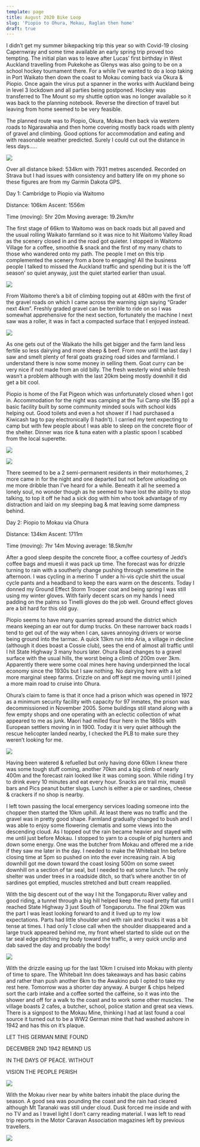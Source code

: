 ```yaml
---
template: page
title: August 2020 Bike Loop
slug: 'Piopio to Ohura, Mokau, Raglan then home'
draft: true
---
```

I didn’t get my summer bikepacking trip this year so with Covid-19 closing Capernwray and some time available an early spring trip proved too tempting. The initial plan was to leave after Lucas’ first birthday in West Auckland travelling from Pukekohe as Glenys was also going to be on a school hockey tournament there. For a while I’ve wanted to do a loop taking in Port Waikato then down the coast to Mokau coming back via Okura & Piopio.  Once again the virus put a spanner in the works with Auckland being in level 3 lockdown and all parties being postponed. Hockey was transferred to The Mount so my shuttle option was no longer available so it was back to the planning notebook. Reverse the direction of travel but leaving from home seemed to be very feasible.

The planned route was to Piopio, Okura, Mokau then back via western roads to Ngarawahia and then home covering mostly back roads with plenty of gravel and climbing. Good options for accommodation and eating and with reasonable weather predicted. Surely I could cut out the distance in less days…..

![](/media/pb-bike.jpg)

Over all distance biked: 534km with 7931 metres ascended. Recorded on Strava but I had issues with consistency and battery life on my phone so these figures are from my Garmin Dakota GPS.

Day 1:  Cambridge to Piopio via Waitomo

Distance: 106km		Ascent: 1556m

Time (moving): 5hr 20m		Moving average: 19.2km/hr

The first stage of 66km to Waitomo was on back roads but all paved and the usual rolling Waikato farmland so it was nice to hit Waitomo Valley Road as the scenery closed in and the road got quieter. I stopped in Waitomo Village for a coffee, smoothie & snack and the first of my many chats to those who wandered onto my path. The people I met on this trip complemented the scenery from a bore to engaging!  All the business people I talked to missed the Auckland traffic and spending but it is the ‘off season’ so quiet anyway, just the quiet started earlier than usual. 

![](/media/waitomo-empty-street.jpg)

From Waitomo there’s a bit of climbing topping out at 480m with the first of the gravel roads on which I came across the warning sign saying “Grader next 4km”. Freshly graded gravel can be terrible to ride on so I was somewhat apprehensive for the next section, fortunately the machine I next saw was a roller, it was in fact a compacted surface that I enjoyed instead.

![](/media/grader-sign.jpg)

As one gets out of the Waikato the hills get bigger and the farm land less fertile so less dairying and more sheep & beef. From now until the last day I saw and smelt plenty of feral goats grazing road sides and farmland. I understand there is now some money in selling them. Goat curry can be very nice if not made from an old billy. The fresh westerly wind while fresh wasn’t a problem although with the last 20km being mostly downhill it did get a bit cool.

Piopio is home of the Fat Pigeon which was unfortunately closed when I got in. Accommodation for the night was camping at the Tui Camp site ($5 pp) a basic facility built by some community minded souls with school kids helping out.  Good toilets and even a hot shower if I had purchased a Kiwicash tag to pay electronically (I hadn’t). I carried my tent expecting to camp but with few people about I was able to sleep on the concrete floor of the shelter. Dinner was rice & tuna eaten with a plastic spoon I scabbed from the local superette. 

![](/media/piopio-shed-outside.jpg)

![](/media/piopio-shed-inside.jpg)

There seemed to be a 2 semi-permanent residents in their motorhomes, 2 more came in for the night and one departed but not before unloading on me more dribble than I’ve heard for a while. Beneath it all he seemed a lonely soul, no wonder though as he seemed to have lost the ability to stop talking, to top it off he had a sick dog with him who took advantage of my distraction and laid on my sleeping bag & mat leaving some dampness behind.

Day 2: Piopio to Mokau via Ohura

Distance: 134km	Ascent: 1711m

Time (moving): 7hr 14m		Moving average: 18.5km/hr

After a good sleep despite the concrete floor, a coffee courtesy of Jedd’s coffee bags and muesli it was pack up time. The forecast was for drizzle turning to rain with a southerly change pushing through sometime in the afternoon. I was cycling in a merino T under a hi-vis cycle shirt the usual cycle pants and a headband to keep the ears warm on the descents. Today I donned my Ground Effect Storm Trooper coat and being spring I was still using my winter gloves. With fairly decent scars on my hands I need padding on the palms so Tinelli gloves do the job well. Ground effect gloves are a bit hard for this old guy.

Piopio seems to have many quarries spread around the district which means keeping an ear out for dump trucks. On these narrower back roads I tend to get out of the way when I can, saves annoying drivers or worse being ground into the tarmac. A quick 13km run into Aria, a village in decline (although it does boast a Cossie club), sees the end of almost all traffic until I hit State Highway 3 many hours later. Ohura Road changes to a gravel surface with the usual hills, the worst being a climb of 200m over 3km. Apparently there were some coal mines here having underpinned the local economy since the 1930s but I saw nothing. No dairying here with a lot more marginal steep farms. Drizzle on and off kept me moving until I joined a more main road to cruise into Ohura. 

Ohura’s claim to fame is that it once had a prison which was opened in 1972 as a minimum security facility with capacity for 97 inmates, the prison was decommissioned in November 2005. Some buildings still stand along with a few empty shops and one operating with an eclectic collection of what appeared to me as junk. Maori had milled flour here in the 1860s with European settlers moving in in 1900. Today it is very quiet although the rescue helicopter landed nearby, I checked the PLB to make sure they weren’t looking for me. 

![](/media/piopio-to-mokau-elevation.jpg)

Having been watered & refuelled but only having done 60km I knew there was some tough stuff coming, another 70km and a big climb of nearly 400m and the forecast rain looked like it was coming soon. While riding I try to drink every 10 minutes and eat every hour. Snacks are trail mix, muesli bars and Pics peanut butter slugs. Lunch is either a pie or sardines, cheese & crackers if no shop is nearby.

I left town passing the local emergency services loading someone into the chopper then started the 10km uphill. At least there was no traffic and the gravel was in pretty good shape. Farmland gradually changed to bush and I was able to enjoy some flowering clematis and some views into the descending cloud. As I topped out the rain became heavier and stayed with me until just before Mokau. I stopped to yarn to a couple of pig hunters and down some energy. One was the butcher from Mokau and offered me a ride if they saw me later in the day. I needed to make the Whitebait Inn before closing time at 5pm so pushed on into the ever increasing rain. A big downhill got me down toward the coast losing 500m on some sweet downhill on a section of tar seal, but I needed to eat some lunch. The only shelter was under trees in a roadside ditch, so that’s where another tin of sardines got emptied, muscles stretched and butt cream reapplied.

With the big descent out of the way I hit the Tongaporutu River valley and good riding, a tunnel through a big hill helped keep the road pretty flat until I reached State Highway 3 just South of Tongaporutu. The final 20km was the part I was least looking forward to and it lived up to my low expectations. Parts had little shoulder and with rain and trucks it was a bit tense at times. I had only 1 close call when the shoulder disappeared and a large truck appeared behind me, my front wheel started to slide out on the tar seal edge pitching my body toward the traffic, a very quick unclip and dab saved the day and probably the body! 

![](/media/whitebait-inn.jpg)

With the drizzle easing up for the last 10km I cruised into Mokau with plenty of time to spare. The Whitebait Inn does takeaways and has basic cabins and rather than push another 6km to the Awakino pub I opted to take my rest here. Tomorrow was a shorter day anyway. A burger & chips helped sort the carb intake and a coffee sorted the caffeine, so it was into the shower and off for a walk to the coast and to work some other muscles. The village boasts 2 cafes, a butcher, school, police station and great sea views. There is a signpost to the Mokau Mine, thinking I had at last found a coal source it turned out to be a WW2 German mine that had washed ashore in 1942 and has this on it’s plaque. 

LET THIS GERMAN MINE FOUND

DECEMBER 2ND 1942 REMIND US

IN THE DAYS OF PEACE. WITHOUT

VISION THE PEOPLE PERISH

![](/media/mokau-estuary.jpg)

With the Mokau river near by white baiters inhabit the place during the season. A good sea was pounding the coast and the rain had cleared although Mt Taranaki was still under cloud. Dusk forced me inside and with no TV and as I travel light I don’t carry reading material. I was left to read trip reports in the Motor Caravan Association magazines left by previous travellers. 

![](/media/mokau-sea-view.jpg)
